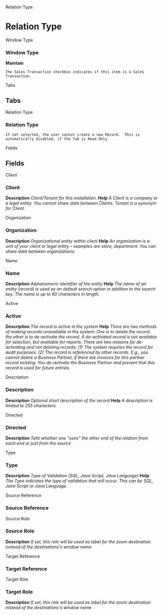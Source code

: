 
Relation Type
# Relation Type



Window Type
### Window Type

**Maintain**

```
The Sales Transaction checkbox indicates if this item is a Sales Transaction.
```

Tabs
## Tabs


Relation Type
### Relation Type


```
If not selected, the user cannot create a new Record.  This is automatically disabled, if the Tab is Read Only.
```
Fields
## Fields


Client
### Client

**Description**
 *Client/Tenant for this installation.*
**Help**
 *A Client is a company or a legal entity. You cannot share data between Clients. Tenant is a synonym for Client.*

Organization
### Organization

**Description**
 *Organizational entity within client*
**Help**
 *An organization is a unit of your client or legal entity - examples are store, department. You can share data between organizations.*

Name
### Name

**Description**
 *Alphanumeric identifier of the entity*
**Help**
 *The name of an entity (record) is used as an default search option in addition to the search key. The name is up to 60 characters in length.*

Active
### Active

**Description**
 *The record is active in the system*
**Help**
 *There are two methods of making records unavailable in the system: One is to delete the record, the other is to de-activate the record. A de-activated record is not available for selection, but available for reports.
There are two reasons for de-activating and not deleting records:
(1) The system requires the record for audit purposes.
(2) The record is referenced by other records. E.g., you cannot delete a Business Partner, if there are invoices for this partner record existing. You de-activate the Business Partner and prevent that this record is used for future entries.*

Description
### Description

**Description**
 *Optional short description of the record*
**Help**
 *A description is limited to 255 characters.*

Directed
### Directed

**Description**
 *Tells whether one "sees" the other end of the relation from each end or just from the source*

Type
### Type

**Description**
 *Type of Validation (SQL, Java Script, Java Language)*
**Help**
 *The Type indicates the type of validation that will occur.  This can be SQL, Java Script or Java Language.*

Source Reference
### Source Reference


Source Role
### Source Role

**Description**
 *If set, this role will be used as label for the zoom destination instead of the destinations's window name*

Target Reference
### Target Reference


Target Role
### Target Role

**Description**
 *If set, this role will be used as label for the zoom destination instead of the destinations's window name*
